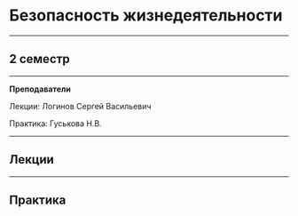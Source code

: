 # Безопасность жизнедеятельности
____________
## 2 семестр
___________
**Преподаватели**

Лекции: Логинов Сергей Васильевич

Практика: Гуськова Н.В.

_________
## Лекции
_________
## Практика
